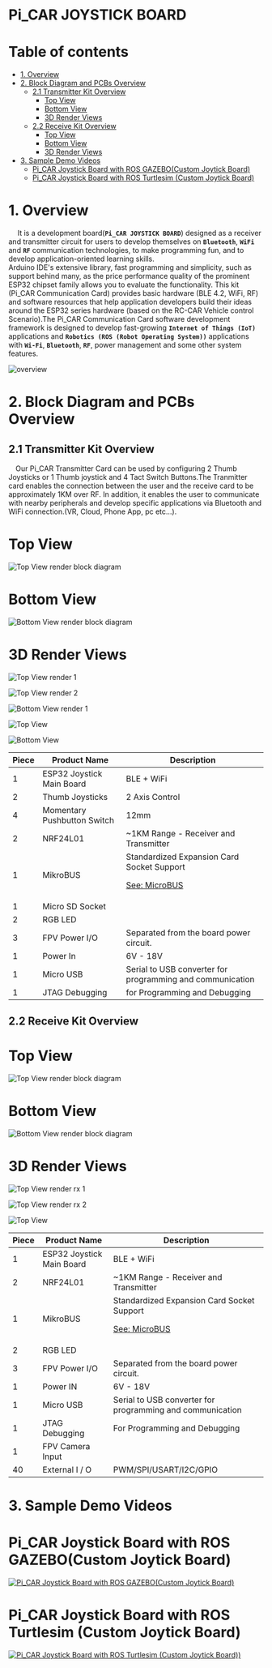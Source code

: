 # Pi_CAR JOYSTICK BOARD

Table of contents
=================
<!--ts-->
   * [1. Overview](#1-overview)
   * [2. Block Diagram and PCBs Overview](#2-block-diagram-and-pcbs-overview)
      * [2.1 Transmitter Kit Overview](#21-transmitter-kit-overview)
        * [Top View](#top-view)
        * [Bottom View](#bottom-view)
        * [3D Render Views](#3d-render-views)
      * [2.2 Receive Kit Overview](#22-receive-kit-overview)
        * [Top View](#top-view-1)
        * [Bottom View](#bottom-view-1)
        * [3D Render Views](#3d-render-views-1)
   * [3. Sample Demo Videos](#3-sample-demo-videos)
        * [Pi_CAR Joystick Board with ROS GAZEBO(Custom Joytick Board)](#pi_car-joystick-board-with-ros-gazebocustom-joytick-board)
        * [Pi_CAR Joystick Board with ROS Turtlesim (Custom Joytick Board)](#pi_car-joystick-board-with-ros-turtlesim-custom-joytick-board)
<!--te-->

# 1. Overview
&emsp;  It is a development board(**``Pi_CAR JOYSTICK BOARD``**) designed as a receiver and transmitter circuit for users to develop themselves on **``Bluetooth``**, **``WiFi``** and **``RF``** communication technologies, to make programming fun, and to develop application-oriented learning skills.<br>
  Arduino IDE's extensive library, fast programming and simplicity, such as support behind many, as the price performance quality of the prominent ESP32 chipset family allows you to evaluate the functionality. This kit (Pi_CAR Communication Card) provides basic hardware (BLE 4.2, WiFi, RF) and software resources that help application developers build their ideas around the ESP32 series hardware (based on the RC-CAR Vehicle control Scenario).The Pi_CAR Communication Card software development framework is designed to develop fast-growing  **``Internet of Things (IoT)``** applications and  **``Robotics (ROS (Robot Operating System))``** applications with  **``Wi-Fi``**,  **``Bluetooth``**,  **``RF``**, power management and some other system features.
  
  ![overview](https://github.com/zafersn/pi_communition_board/blob/master/img/Block%20Diagram4.png)

# 2. Block Diagram and PCBs Overview

## 2.1 Transmitter Kit Overview
&emsp;Our Pi_CAR Transmitter Card can be used by configuring 2 Thumb Joysticks or 1 Thumb joystick and 4 Tact Switch Buttons.The Tranmitter card enables the connection between the user and the receive card to be approximately 1KM over RF. In addition, it enables the user to communicate with nearby peripherals and develop specific applications via Bluetooth and WiFi connection.(VR, Cloud, Phone App, pc etc...).

Top View
=================
![Top View render block diagram](https://github.com/zafersn/pi_communition_board/blob/master/img/TX_Board4.png)


Bottom View
=================
![Bottom View render block diagram](https://github.com/zafersn/pi_communition_board/blob/master/img/TX_Board_Bttm2.png)

3D Render Views
=================

![Top View render 1](https://github.com/zafersn/pi_communition_board/blob/master/img/1.PNG)

![Top View render 2](https://github.com/zafersn/pi_communition_board/blob/master/img/2.PNG)

![Bottom View render 1](https://github.com/zafersn/pi_communition_board/blob/master/img/2-5.PNG)

![Top View](https://github.com/zafersn/pi_communition_board/blob/master/img/12.png)

![Bottom View](https://github.com/zafersn/pi_communition_board/blob/master/img/10.png)

Piece | Product Name | Description
------------|---------| -------------
1 | ESP32 Joystick Main Board | BLE + WiFi
2 | Thumb Joysticks | 2 Axis Control
4 | Momentary Pushbutton Switch | 12mm 
2 | NRF24L01 | ~1KM Range - Receiver and Transmitter
1 | MikroBUS | Standardized Expansion Card Socket Support  <p>[See: MicroBUS](https://www.mikroe.com/mikrobus)</p>
1 | Micro SD Socket| 
2 | RGB LED 
3 | FPV Power I/O |Separated from the board power circuit.
1 | Power In  | 6V - 18V
1 | Micro USB | Serial to USB converter for programming and communication
1 | JTAG Debugging | for Programming and Debugging

## 2.2 Receive Kit Overview
Top View
=================
![Top View render block diagram](https://github.com/zafersn/pi_communition_board/blob/master/img/Rx_BOARD.png)

Bottom View
=================
![Bottom View render block diagram](https://github.com/zafersn/pi_communition_board/blob/master/img/Rx_BOARD_bottom.png)


3D Render Views
=================


![Top View render rx 1](https://github.com/zafersn/pi_communition_board/blob/master/img/4.PNG)

![Top View render rx 2](https://github.com/zafersn/pi_communition_board/blob/master/img/5.PNG)

![Top View](https://github.com/zafersn/pi_communition_board/blob/master/img/15.jpg)


Piece | Product Name | Description
------------|---------| -------------
1 | ESP32 Joystick Main Board | BLE + WiFi
2 | NRF24L01 | ~1KM Range - Receiver and Transmitter
1 | MikroBUS | Standardized Expansion Card Socket Support  <p>[See: MicroBUS](https://www.mikroe.com/mikrobus)</p>
2 | RGB LED 
3 | FPV Power I/O | Separated from the board power circuit.
1 | Power IN | 6V - 18V
1 | Micro USB | Serial to USB converter for programming and communication
1 | JTAG Debugging | For Programming and Debugging
1 | FPV Camera Input |
40| External I / O | PWM/SPI/USART/I2C/GPIO

# 3. Sample Demo Videos

Pi_CAR Joystick Board with ROS GAZEBO(Custom Joytick Board)
=================

[![Pi_CAR Joystick Board with ROS GAZEBO(Custom Joytick Board)](https://img.youtube.com/vi/L5YpyjPOgC0/0.jpg)](https://youtu.be/L5YpyjPOgC0)

Pi_CAR Joystick Board with ROS Turtlesim (Custom Joytick Board)
=================
[![Pi_CAR Joystick Board with ROS Turtlesim (Custom Joytick Board))](https://img.youtube.com/vi/Qxs-DMT6eOg/0.jpg)](https://youtu.be/Qxs-DMT6eOg)
